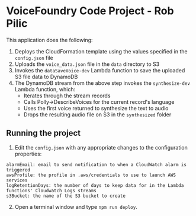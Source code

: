 # VoiceFoundry Code Project - Rob Pilic

This application does the following:

1. Deploys the CloudFormation template using the values specified in the `config.json` file
2. Uploads the `voice_data.json` file in the `data` directory to S3
3. Invokes the `dataSaveVoice-dev` Lambda function to save the uploaded S3 file data to DynamoDB
4. The DynamoDB stream from the above step invokes the `synthesize-dev` Lambda function, which:
    - Iterates through the stream records
    - Calls Polly->DescribeVoices for the current record's language
    - Uses the first voice returned to synthesize the text to audio
    - Drops the resulting audio file on S3 in the `synthesized` folder

## Running the project

1. Edit the `config.json` with any appropriate changes to the configuration properties:

```
alarmEmail: email to send notification to when a CloudWatch alarm is triggered
awsProfile: the profile in .aws/credentials to use to launch AWS services
logRetentionDays: the number of days to keep data for in the Lambda functions' Cloudwatch Logs streams
s3Bucket: the name of the S3 bucket to create
```

2. Open a terminal window and type `npm run deploy`.
